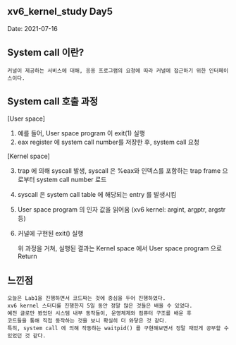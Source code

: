 ## xv6_kernel_study Day5
  
Date: 2021-07-16

## System call 이란? 
	커널이 제공하는 서비스에 대해, 응용 프로그램의 요청에 따라 커널에 접근하기 위한 인터페이스이다.    

## System call 호출 과정   
   	
[User space]  
    
1. 예를 들어, User space program 이 exit(1) 실행   
2. eax register 에 system call number를 저장한 후, system call 요청   
	
[Kernel space]   
   
3. trap 에 의해 syscall 발생, syscall 은 %eax와 인덱스를 포함하는 trap frame 으로부터 system call number 로드  
4. syscall 은 system call table 에 해당되는 entry 를 발생시킴  
5. User space program 의 인자 값을 읽어옴 (xv6 kernel: argint, argptr, argstr 등)    
6. 커널에 구현된 exit() 실행       
	 
   위 과정을 거쳐, 실행된 결과는 Kernel space 에서 User space program 으로 Return    
    

## 느낀점
	오늘은 Lab1을 진행하면서 코드짜는 것에 중심을 두어 진행하였다.   
	xv6 kernel 스터디를 진행한지 5일 동안 정말 많은 것들은 배울 수 있었다.   
	예전 글로만 봤었던 시스템 내부 동작들이, 운영체제와 컴퓨터 구조를 배운 후   
	코드들을 통해 직접 동작하는 것을 보니 확실히 더 와닿은 것 같다.  
	특히, system call 에 의해 작동하는 waitpid() 를 구현해보면서 정말 재밌게 공부할 수 있었던 것 같다.    	
